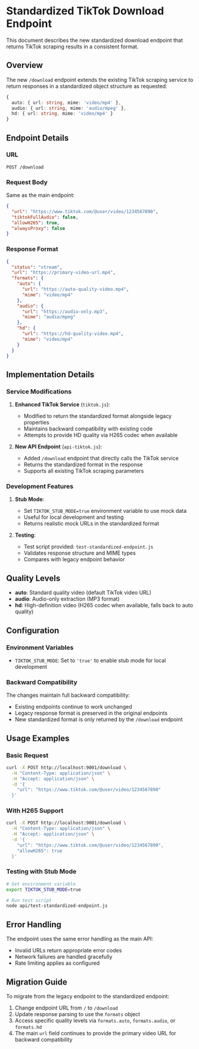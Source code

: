 # Standardized TikTok Download Endpoint

This document describes the new standardized download endpoint that returns TikTok scraping results in a consistent format.

## Overview

The new `/download` endpoint extends the existing TikTok scraping service to return responses in a standardized object structure as requested:

```typescript
{
  auto: { url: string, mime: 'video/mp4' },
  audio: { url: string, mime: 'audio/mpeg' },
  hd: { url: string, mime: 'video/mp4' }
}
```

## Endpoint Details

### URL
`POST /download`

### Request Body
Same as the main endpoint:
```json
{
  "url": "https://www.tiktok.com/@user/video/1234567890",
  "tiktokFullAudio": false,
  "allowH265": true,
  "alwaysProxy": false
}
```

### Response Format
```json
{
  "status": "stream",
  "url": "https://primary-video-url.mp4",
  "formats": {
    "auto": {
      "url": "https://auto-quality-video.mp4",
      "mime": "video/mp4"
    },
    "audio": {
      "url": "https://audio-only.mp3",
      "mime": "audio/mpeg"
    },
    "hd": {
      "url": "https://hd-quality-video.mp4",
      "mime": "video/mp4"
    }
  }
}
```

## Implementation Details

### Service Modifications

1. **Enhanced TikTok Service** (`tiktok.js`):
   - Modified to return the standardized format alongside legacy properties
   - Maintains backward compatibility with existing code
   - Attempts to provide HD quality via H265 codec when available

2. **New API Endpoint** (`api-tiktok.js`):
   - Added `/download` endpoint that directly calls the TikTok service
   - Returns the standardized format in the response
   - Supports all existing TikTok scraping parameters

### Development Features

1. **Stub Mode**:
   - Set `TIKTOK_STUB_MODE=true` environment variable to use mock data
   - Useful for local development and testing
   - Returns realistic mock URLs in the standardized format

2. **Testing**:
   - Test script provided: `test-standardized-endpoint.js`
   - Validates response structure and MIME types
   - Compares with legacy endpoint behavior

## Quality Levels

- **auto**: Standard quality video (default TikTok video URL)
- **audio**: Audio-only extraction (MP3 format)
- **hd**: High-definition video (H265 codec when available, falls back to auto quality)

## Configuration

### Environment Variables
- `TIKTOK_STUB_MODE`: Set to `'true'` to enable stub mode for local development

### Backward Compatibility
The changes maintain full backward compatibility:
- Existing endpoints continue to work unchanged
- Legacy response format is preserved in the original endpoints
- New standardized format is only returned by the `/download` endpoint

## Usage Examples

### Basic Request
```bash
curl -X POST http://localhost:9001/download \
  -H "Content-Type: application/json" \
  -H "Accept: application/json" \
  -d '{
    "url": "https://www.tiktok.com/@user/video/1234567890"
  }'
```

### With H265 Support
```bash
curl -X POST http://localhost:9001/download \
  -H "Content-Type: application/json" \
  -H "Accept: application/json" \
  -d '{
    "url": "https://www.tiktok.com/@user/video/1234567890",
    "allowH265": true
  }'
```

### Testing with Stub Mode
```bash
# Set environment variable
export TIKTOK_STUB_MODE=true

# Run test script
node api/test-standardized-endpoint.js
```

## Error Handling

The endpoint uses the same error handling as the main API:
- Invalid URLs return appropriate error codes
- Network failures are handled gracefully
- Rate limiting applies as configured

## Migration Guide

To migrate from the legacy endpoint to the standardized endpoint:

1. Change endpoint URL from `/` to `/download`
2. Update response parsing to use the `formats` object
3. Access specific quality levels via `formats.auto`, `formats.audio`, or `formats.hd`
4. The main `url` field continues to provide the primary video URL for backward compatibility
